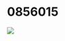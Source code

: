 # 0856015
<a href="https://travis-ci.com/LR0455/0856015"><img src="https://travis-ci.com/LR0455/0856015.svg?branch=master"></a>
